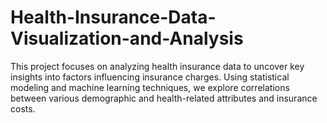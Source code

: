 # Health-Insurance-Data-Visualization-and-Analysis
This project focuses on analyzing health insurance data to uncover key insights into factors influencing insurance charges. Using statistical modeling and machine learning techniques, we explore correlations between various demographic and health-related attributes and insurance costs.
